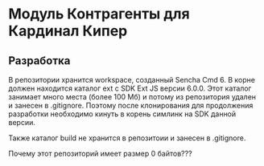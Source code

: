 
Модуль Контрагенты для Кардинал Кипер
=====================================


Разработка
----------

В репозитории хранится workspace, созданный Sencha Cmd 6. 
В корне должен находится каталог ext с SDK Ext JS версии 6.0.0.
Этот каталог занимает много места (более 100 Мб) и потому из репозитория удален и занесен в .gitignore.
Поэтому после клонирования для продолжения разработки необходимо кинуть в корень симлинк на SDK данной версии.

Также каталог build не хранится в репозитоии и занесен в .gitignore.

Почему этот репозиторий имеет размер 0 байтов???
